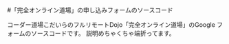 #「完全オンライン道場」の申し込みフォームのソースコード

コーダー道場こだいらのフルリモートDojo「完全オンライン道場」のGoogle フォームのソースコードです。
説明めちゃくちゃ端折ってます。
